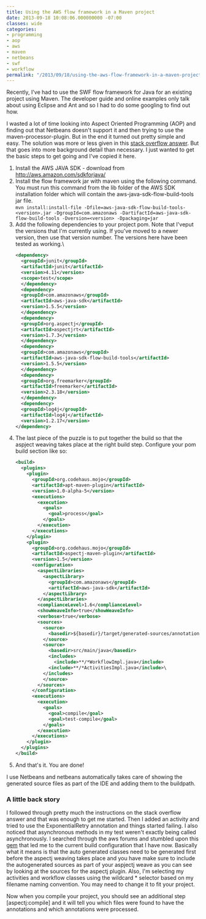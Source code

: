 ```yaml
---
title: Using the AWS flow framework in a Maven project
date: 2013-09-18 10:08:06.000000000 -07:00
classes: wide
categories:
- programming
- aop
- aws
- maven
- netbeans
- swf
- workflow
permalink: "/2013/09/18/using-the-aws-flow-framework-in-a-maven-project/"
---
```


Recently, I've had to use the SWF flow framework for Java for an
existing project using Maven. The developer guide and online examples
only talk about using Eclipse and Ant and so I had to do some googling
to find out how.

I wasted a lot of time looking into Aspect Oriented Programming (AOP)
and finding out that Netbeans doesn't support it and then trying to use
the maven-processor-plugin. But in the end it turned out pretty simple
and easy. The solution was more or less given in this [stack overflow
answer](http://stackoverflow.com/a/9677828/567184 "Stack Overflow"). But
that goes into more background detail than necessary. I just wanted to
get the basic steps to get going and I've copied it here.

1.  Install the AWS JAVA SDK - download from
    <http://aws.amazon.com/sdkforjava/>
2.  Install the flow framework jar with maven using the following
    command. You must run this command from the lib folder of the AWS
    SDK installation folder which will contain the
    aws-java-sdk-flow-build-tools jar file.\
    `mvn install:install-file -Dfile=aws-java-sdk-flow-build-tools-<version>.jar -DgroupId=com.amazonaws -DartifactId=aws-java-sdk-flow-build-tools -Dversion=<version> -Dpackaging=jar`
3.  Add the following dependencies to your project pom. Note that I'veput the versions that I'm currently using. If you've moved to a newer version, then use that version number. The versions here have been tested as working.\
    ~~~xml
    <dependency>
      <groupId>junit</groupId>
      <artifactId>junit</artifactId>
      <version>4.11</version>
      <scope>test</scope>
      </dependency>
      <dependency>
      <groupId>com.amazonaws</groupId>
      <artifactId>aws-java-sdk</artifactId>
      <version>1.5.5</version>
      </dependency>
      <dependency>
      <groupId>org.aspectj</groupId>
      <artifactId>aspectjrt</artifactId>
      <version>1.7.3</version>
      </dependency>
      <dependency>
      <groupId>com.amazonaws</groupId>
      <artifactId>aws-java-sdk-flow-build-tools</artifactId>
      <version>1.5.5</version>
      </dependency>
      <dependency>
      <groupId>org.freemarker</groupId>
      <artifactId>freemarker</artifactId>
      <version>2.3.18</version>
      </dependency>
      <dependency>
      <groupId>log4j</groupId>
      <artifactId>log4j</artifactId>
      <version>1.2.17</version>
    </dependency>
    ~~~
4.  The last piece of the puzzle is to put together the build so that the aspject weaving takes place at the right build step. Configure your pom build section like so:
    ~~~xml
    <build>
      <plugins>
        <plugin>
          <groupId>org.codehaus.mojo</groupId>
          <artifactId>apt-maven-plugin</artifactId>
          <version>1.0-alpha-5</version>
          <executions>
            <execution>
              <goals>
                <goal>process</goal>
              </goals>
            </execution>
          </executions>
        </plugin>
        <plugin>
          <groupId>org.codehaus.mojo</groupId>
          <artifactId>aspectj-maven-plugin</artifactId>
          <version>1.5</version>
          <configuration>
            <aspectLibraries>
              <aspectLibrary>
                <groupId>com.amazonaws</groupId>
                <artifactId>aws-java-sdk</artifactId>
              </aspectLibrary>
            </aspectLibraries>
            <complianceLevel>1.6</complianceLevel>
            <showWeaveInfo>true</showWeaveInfo>
            <verbose>true</verbose>
            <sources>
              <source>
                <basedir>${basedir}/target/generated-sources/annotations</basedir>
              </source>
              <source>
                <basedir>src/main/java</basedir>
                <includes>
                  <include>**/*WorkflowImpl.java</include>
                <include>**/*ActivitiesImpl.java</include>\
              </includes>
              </source>
            </sources>
          </configuration>
          <executions>
            <execution>
              <goals>
                <goal>compile</goal>
                <goal>test-compile</goal>
              </goals>
            </execution>
          </executions>
        </plugin>
      </plugins>
    </build>
    ~~~
5.  And that's it. You are done!

I use Netbeans and netbeans automatically takes care of showing the
generated source files as part of the IDE and adding them to the
buildpath.

### A little back story

I followed through pretty much the instructions on the stack overflow
answer and that was enough to get me started. Then I added an activity
and tried to use the ExponentialRetry annotation and things started
failing. I also noticed that asynchronous methods in my test weren't
exactly being called asynchronously. I searched through the aws forums
and stumbled upon this
[gem](https://forums.aws.amazon.com/thread.jspa?messageID=424555&#424555)
that led me to the current build configuration that I have now.
Basically what it means is that the auto generated classes need to be
generated first before the aspectj weaving takes place and you have make
sure to include the autogenerated sources as part of your aspjectj weave
as you can see by looking at the sources for the aspectj plugin. Also,
I'm selecting my activities and workflow classes using the wildcard \*
selector based on my filename naming convention. You may need to change
it to fit your project.

Now when you compile your project, you should see an additional step
\[aspectj:compile\] and it will tell you which files were found to have
the annotations and which annotations were processed.
